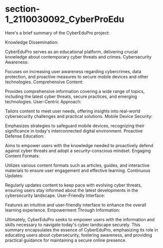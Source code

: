 # section-1_2110030092_CyberProEdu
Here's a brief summary of the CyberEduPro project:

Knowledge Dissemination:

CyberEduPro serves as an educational platform, delivering crucial knowledge about contemporary cyber threats and crimes. Cybersecurity Awareness:

Focuses on increasing user awareness regarding cybercrimes, data protection, and proactive measures to secure mobile devices and other technologies. Comprehensive Content:

Provides comprehensive information covering a wide range of topics, including the latest cyber threats, secure practices, and emerging technologies. User-Centric Approach:

Tailors content to meet user needs, offering insights into real-world cybersecurity challenges and practical solutions. Mobile Device Security:

Emphasizes strategies to safeguard mobile devices, recognizing their significance in today's interconnected digital environment. Proactive Defense Education:

Aims to empower users with the knowledge needed to proactively defend against cyber threats and adopt a security-conscious mindset. Engaging Content Formats:

Utilizes various content formats such as articles, guides, and interactive materials to ensure user engagement and effective learning. Continuous Updates:

Regularly updates content to keep pace with evolving cyber threats, ensuring users stay informed about the latest developments in the cybersecurity landscape. User-Friendly Interface:

Features an intuitive and user-friendly interface to enhance the overall learning experience. Empowerment Through Information:

Ultimately, CyberEduPro seeks to empower users with the information and skills necessary to navigate today's cyber landscape securely. This summary encapsulates the essence of CyberEduPro, emphasizing its role in educating users about cybersecurity, fostering awareness, and providing practical guidance for maintaining a secure online presence.
